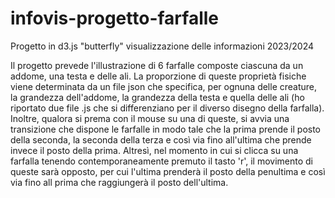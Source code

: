 # infovis-progetto-farfalle
Progetto in d3.js "butterfly" visualizzazione delle informazioni 2023/2024

Il progetto prevede l'illustrazione di 6 farfalle composte ciascuna da un addome, una testa e delle ali. La proporzione di queste proprietà fisiche viene determinata da un file json che specifica, 
per ognuna delle creature, la grandezza dell'addome, la grandezza della testa e quella delle ali (ho riportato due file .js che si differenziano per il diverso disegno della farfalla). Inoltre, 
qualora si prema con il mouse su una di queste, si avvia una transizione che dispone le farfalle in modo tale che la prima prende il posto della seconda, la seconda della terza e così via fino all'ultima 
che prende invece il posto della prima. Altresì, nel momento in cui si clicca su una farfalla tenendo contemporaneamente premuto il tasto 'r', il movimento di queste sarà opposto, per cui l'ultima prenderà 
il posto della penultima e così via fino all prima che raggiungerà il posto dell'ultima.
